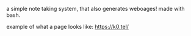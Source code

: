 a simple note taking system, that also generates weboages!
made with bash.

example of what a page looks like: https://k0.tel/
